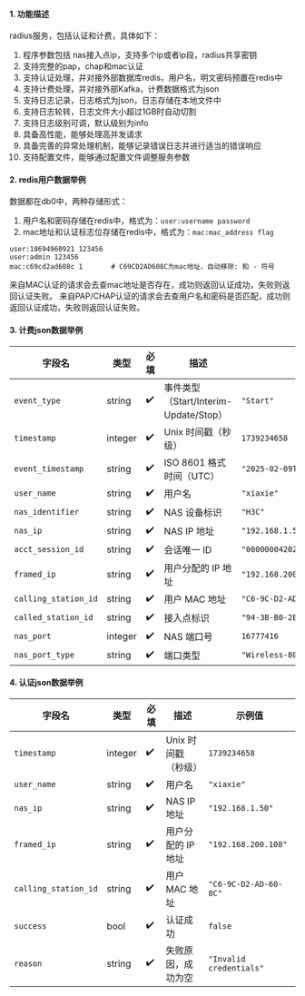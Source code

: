 #### **1. 功能描述**
radius服务，包括认证和计费，具体如下：
1. 程序参数包括 nas接入点ip，支持多个ip或者ip段，radius共享密钥
2. 支持完整的pap，chap和mac认证
3. 支持认证处理，并对接外部数据库redis，用户名，明文密码预置在redis中
4. 支持计费处理，并对接外部Kafka，计费数据格式为json
5. 支持日志记录，日志格式为json，日志存储在本地文件中
6. 支持日志轮转，日志文件大小超过1GB时自动切割
7. 支持日志级别可调，默认级别为info
8. 具备高性能，能够处理高并发请求
9. 具备完善的异常处理机制，能够记录错误日志并进行适当的错误响应
10. 支持配置文件，能够通过配置文件调整服务参数

#### **2. redis用户数据举例**
数据都在db0中，两种存储形式：
1. 用户名和密码存储在redis中，格式为：`user:username password`
2. mac地址和认证标志位存储在redis中，格式为：`mac:mac_address flag`
```
user:18694960921 123456
user:admin 123456
mac:c69cd2ad608c 1       # C69CD2AD608C为mac地址，自动移除: 和 - 符号
```
来自MAC认证的请求会去查mac地址是否存在，成功则返回认证成功，失败则返回认证失败。
来自PAP/CHAP认证的请求会去查用户名和密码是否匹配，成功则返回认证成功，失败则返回认证失败。

#### **3. 计费json数据举例**

| **字段名**          | **类型** | **必填** | **描述**                          | **示例值**                              |
|----------------------|----------|----------|-----------------------------------|----------------------------------------|
| `event_type`         | string   | ✔️       | 事件类型（Start/Interim-Update/Stop） | `"Start"`                             |
| `timestamp`          | integer  | ✔️       | Unix 时间戳（秒级）               | `1739234658`                          |
| `event_timestamp`    | string   | ✔️       | ISO 8601 格式时间（UTC）          | `"2025-02-09T18:35:02Z"`              |
| `user_name`          | string   | ✔️       | 用户名                            | `"xiaxie"`                            |
| `nas_identifier`     | string   | ✔️       | NAS 设备标识                      | `"H3C"`                               |
| `nas_ip`             | string   | ✔️       | NAS IP 地址                       | `"192.168.1.50"`                      |
| `acct_session_id`    | string   | ✔️       | 会话唯一 ID                       | `"000000042025020910350200000b0308102414"` |
| `framed_ip`              | string   | ✔️       | 用户分配的 IP 地址                | `"192.168.200.108"`                   |
| `calling_station_id`     | string   | ✔️       | 用户 MAC 地址                     | `"C6-9C-D2-AD-60-8C"`                 |
| `called_station_id`      | string   | ✔️       | 接入点标识                        | `"94-3B-B0-2E-C3-B0:H3C-NAC-Dot1X"`   |
| `nas_port`               | integer  | ✔️       | NAS 端口号                        | `16777416`                             |
| `nas_port_type`          | string   | ✔️       | 端口类型                          | `"Wireless-802.11"`                    |


#### **4. 认证json数据举例**

| **字段名**          | **类型** | **必填** | **描述**                          | **示例值**                              |
|----------------------|----------|----------|-----------------------------------|----------------------------------------|
| `timestamp`          | integer  | ✔️       | Unix 时间戳（秒级）               | `1739234658`                          |
| `user_name`          | string   | ✔️       | 用户名                            | `"xiaxie"`                            |
| `nas_ip`             | string   | ✔️       | NAS IP 地址                       | `"192.168.1.50"`                      |
| `framed_ip`              | string   | ✔️       | 用户分配的 IP 地址                | `"192.168.200.108"`                   |
| `calling_station_id`     | string   | ✔️       | 用户 MAC 地址                     | `"C6-9C-D2-AD-60-8C"`                 |
| `success`               | bool  | ✔️       | 认证成功                        | `false`                             |
| `reason`          | string   | ✔️       | 失败原因，成功为空                          | `"Invalid credentials"`                    |
